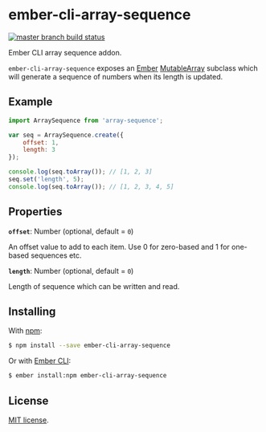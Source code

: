 # ember-cli-array-sequence

[![master branch build status](https://travis-ci.org/j-/ember-cli-array-sequence.svg?branch=master)](https://travis-ci.org/j-/ember-cli-array-sequence)

Ember CLI array sequence addon.

`ember-cli-array-sequence` exposes an [Ember][ember] [MutableArray][mutable]
subclass which will generate a sequence of numbers when its length is updated.

## Example

```js
import ArraySequence from 'array-sequence';

var seq = ArraySequence.create({
	offset: 1,
	length: 3
});

console.log(seq.toArray()); // [1, 2, 3]
seq.set('length', 5);
console.log(seq.toArray()); // [1, 2, 3, 4, 5]
```

## Properties

**`offset`**: Number (optional, default = `0`)

An offset value to add to each item. Use 0 for zero-based and 1 for one-based
sequences etc.

**`length`**: Number (optional, default = `0`)

Length of sequence which can be written and read.

## Installing

With [npm][npm]:

```sh
$ npm install --save ember-cli-array-sequence
```

Or with [Ember CLI][cli]:

```sh
$ ember install:npm ember-cli-array-sequence
```

## License

[MIT license](LICENSE.md).

[ember]: http://emberjs.com/
[mutable]: http://emberjs.com/api/classes/Ember.MutableArray.html
[npm]: https://www.npmjs.com/
[cli]: http://www.ember-cli.com/
